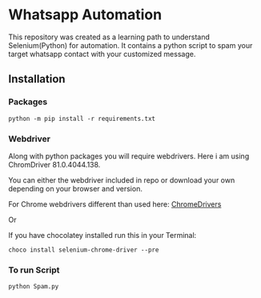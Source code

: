 # Whatsapp Automation

This repository was created as a learning path to understand Selenium(Python) for automation.
It contains a python script to spam your target whatsapp contact with your customized message.

## Installation

### Packages

```
python -m pip install -r requirements.txt
```
### Webdriver

Along with python packages you will require webdrivers.
Here i am using ChromDriver 81.0.4044.138.

You can either the webdriver included in repo or download your own depending on your browser and version.

For Chrome webdrivers different than used here:
<a href = "https://chromedriver.chromium.org/downloads" target="_blank">ChromeDrivers</a>


Or

If you have chocolatey installed run this in your Terminal:

```
choco install selenium-chrome-driver --pre 
```

### To run Script

```
python Spam.py
```
